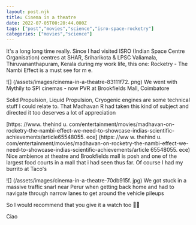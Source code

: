 ```yaml
---
layout: post.njk
title: Cinema in a theatre
date: 2022-07-05T00:20:44.000Z
tags: ["post","movies","science","isro-space-rocketry"]
categories: ["movies","science"]
---
```


It's a long long time really. Since I had visited ISRO (Indian Space Centre Organisation) centres at SHAR, Sriharikota & LPSC Valiamala, Thiruvananthapuram, Kerala during my work life, this one: Rocketry - The Nambi Effect is a must see for m
e.

![] (/assets/images/cinema-in-a-theatre-83111f72. png) We went with Mythily to SPI cinemas - now PVR at Brookfields Mall, Coimbatore

Solid Propulsion, Liquid Propulsion, Cryogenic engines are some technical stuff I could relate to. That Madhavan R had taken this kind of subject and directed it too deserves a lot of appreciation

[https: //www. thehind
u. com/entertainment/movies/madhavan-on-rocketry-the-nambi-effect-we-need-to-showcase-indias-scientific-achievements/article65548055. ece] (https: //ww
w. thehind
u. com/entertainment/movies/madhavan-on-rocketry-the-nambi-effect-we-need-to-showcase-indias-scientific-achievements/article
65548055. ece) Nice ambience at theatre and Brookfields mall is posh and one of the largest food courts in a mall that i had seen thus far. Of course I had my burrito at Taco's

![] (/assets/images/cinema-in-a-theatre-70db915f. jpg) We got stuck in a massive traffic snarl near Perur when getting back home and had to navigate through narrow lanes to get around the vehicle pileups

So I would recommend that you give it a watch too 🍿🎦

Ciao
